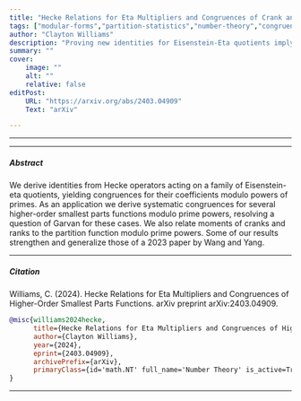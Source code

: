 ```yaml
---
title: "Hecke Relations for Eta Multipliers and Congruences of Crank and Rank Moments." 
tags: ["modular-forms","partition-statistics","number-theory","congruences","hecke-operators","eta-multiplier"]
author: "Clayton Williams"
description: "Proving new identities for Eisenstein-Eta quotients implying l-adic congruences for partition statistics" 
summary: "" 
cover:
    image: ""
    alt: ""
    relative: false
editPost:
    URL: "https://arxiv.org/abs/2403.04909"
    Text: "arXiv"

---
```


---

---

##### Abstract

We derive identities from Hecke operators acting on a family of Eisenstein-eta quotients, yielding congruences for their coefficients modulo powers of primes. As an application we derive systematic congruences for several higher-order smallest parts functions modulo prime powers, resolving a question of Garvan for these cases. We also relate moments of cranks and ranks to the partition function modulo prime powers. Some of our results strengthen and generalize those of a 2023 paper by Wang and Yang. 

----

##### Citation
Williams, C. (2024). Hecke Relations for Eta Multipliers and Congruences of Higher-Order Smallest Parts Functions. arXiv preprint arXiv:2403.04909.

```BibTeX
@misc{williams2024hecke,
      title={Hecke Relations for Eta Multipliers and Congruences of Higher-Order Smallest Parts Functions}, 
      author={Clayton Williams},
      year={2024},
      eprint={2403.04909},
      archivePrefix={arXiv},
      primaryClass={id='math.NT' full_name='Number Theory' is_active=True alt_name=None in_archive='math' is_general=False description='Prime numbers, diophantine equations, analytic number theory, algebraic number theory, arithmetic geometry, Galois theory'}
}
```

---
